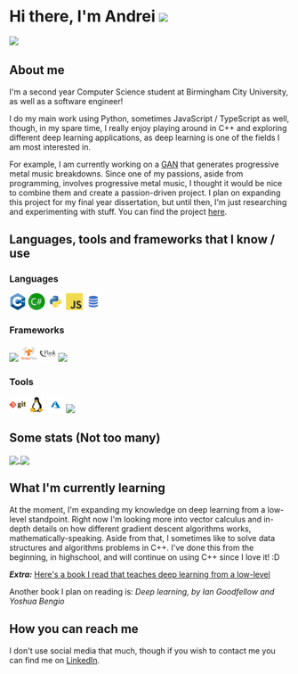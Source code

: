 # Hi there, I'm Andrei <img src="https://media.giphy.com/media/hvRJCLFzcasrR4ia7z/giphy.gif" width="25px">

![](https://visitor-badge.glitch.me/badge?page_id=j4ndrw.j4ndrw)

## About me

I'm a second year Computer Science student at Birmingham City University, as well as a software engineer!

I do my main work using Python, sometimes JavaScript / TypeScript as well, though, in my spare time, I really enjoy playing around in C++ and exploring different deep learning applications, as deep learning is one of the fields I am most interested in.

For example, I am currently working on a [GAN](https://arxiv.org/pdf/1406.2661.pdf) that generates progressive metal music breakdowns. Since one of my passions, aside from programming, involves progressive metal music, I thought it would be nice to combine them and create a passion-driven project. I plan on expanding this project for my final year dissertation, but until then, I'm just researching and experimenting with stuff. You can find the project [here](https://github.com/j4ndrw/djenerator-GAN).

## Languages, tools and frameworks that I know / use

### Languages
<code><img height="30" src="https://raw.githubusercontent.com/github/explore/80688e429a7d4ef2fca1e82350fe8e3517d3494d/topics/cpp/cpp.png"></code>
<code><img height="30" src="https://raw.githubusercontent.com/github/explore/80688e429a7d4ef2fca1e82350fe8e3517d3494d/topics/csharp/csharp.png"></code>
<code><img height="30" src="https://raw.githubusercontent.com/github/explore/80688e429a7d4ef2fca1e82350fe8e3517d3494d/topics/python/python.png"></code>
<code><img height="30" src="https://raw.githubusercontent.com/github/explore/80688e429a7d4ef2fca1e82350fe8e3517d3494d/topics/javascript/javascript.png"></code>
<code><img height="30" src="https://raw.githubusercontent.com/github/explore/80688e429a7d4ef2fca1e82350fe8e3517d3494d/topics/sql/sql.png"></code>

### Frameworks
<code><img height="20" src="https://github.com/pytorch/pytorch/blob/master/docs/source/_static/img/pytorch-logo-dark.png"></code>
<code><img height="30" src="https://raw.githubusercontent.com/github/explore/80688e429a7d4ef2fca1e82350fe8e3517d3494d/topics/tensorflow/tensorflow.png"></code>
<code><img height="30" src="https://raw.githubusercontent.com/github/explore/80688e429a7d4ef2fca1e82350fe8e3517d3494d/topics/flask/flask.png"></code>
<code><img height="30" src="https://camo.githubusercontent.com/5cb734f6fc37f645dc900e35559c60d91cc6b550/68747470733a2f2f6465762e70616e6461732e696f2f7374617469632f696d672f70616e6461732e737667"></code>

### Tools
<code><img height="30" src="https://raw.githubusercontent.com/github/explore/80688e429a7d4ef2fca1e82350fe8e3517d3494d/topics/git/git.png"></code>
<code><img height="30" src="https://raw.githubusercontent.com/github/explore/80688e429a7d4ef2fca1e82350fe8e3517d3494d/topics/linux/linux.png"></code>
<code><img height="30" src="https://raw.githubusercontent.com/github/explore/80688e429a7d4ef2fca1e82350fe8e3517d3494d/topics/azure/azure.png"></code>
<code><img height="30" src="https://avatars3.githubusercontent.com/u/23211?s=200&v=4"></code>

## Some stats (Not too many)

<a href="https://github.com/anuraghazra/github-readme-stats">
  <img align="center" src="https://github-readme-stats.vercel.app/api/top-langs/?username=j4ndrw" />
</a>

<a href="https://github.com/anuraghazra/github-readme-stats">
  <img align="center" src="https://github-readme-stats.vercel.app/api?username=j4ndrw&show_icons=true" />
</a>

## What I'm currently learning

At the moment, I'm expanding my knowledge on deep learning from a low-level standpoint. Right now I'm looking more into vector calculus and in-depth details on how different gradient descent algorithms works, mathematically-speaking. Aside from that, I sometimes like to solve data structures and algorithms problems in C++. I've done this from the beginning, in highschool, and will continue on using C++ since I love it! :D

<b><i>Extra:</i></b>
[Here's a book I read that teaches deep learning from a low-level](https://www.manning.com/books/grokking-deep-learning)

Another book I plan on reading is: <i>Deep learning, by Ian Goodfellow and Yoshua Bengio</i>

## How you can reach me

I don't use social media that much, though if you wish to contact me you can find me on [LinkedIn](https://www.linkedin.com/in/andrei-alin-murjan-812908197/).
